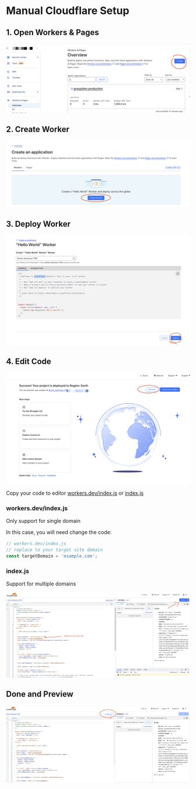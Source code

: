 # Manual Cloudflare Setup

## 1. Open Workers & Pages

![Open Workers & Pages](images/create1.png)


## 2. Create Worker

![Create Worker](images/create2.png)


## 3. Deploy Worker

![Deploy Worker](images/deploy.png)


## 4. Edit Code

![Edit Code 1](images/edit.png)


Copy your code to editor [workers.dev/index.js](index.js) or [index.js](../index.js)

### workers.dev/index.js

Only support for single domain

In this case, you will need change the code:

```js
// workers.dev/index.js
// replace to your target site domain
const targetDomain = 'example.com';
```

### index.js

Support for multiple domains

![Edit Code 2](images/edit2.png)


## Done and Preview


![Done and Preview](images/done.png)